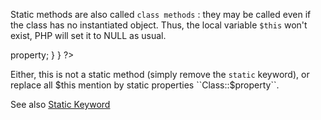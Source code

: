 Static methods are also called ``class methods`` : they may be called even if the class has no instantiated object. Thus, the local variable ``$this`` won't exist, PHP will set it to NULL as usual. 

<?php

class foo {
    // Static method may access other static methods, or property, or none. 
    static function staticBar() {
        // This is not possible in a static method
        return self::otherStaticBar() . static::$staticProperty;
    }

    static function bar() {
        // This is not possible in a static method
        return $this->property;
    }

}

?>

Either, this is not a static method (simply remove the ``static`` keyword), or replace all $this mention by static properties ``Class::$property``.

See also [Static Keyword](http://php.net/manual/en/language.oop5.static.php)
